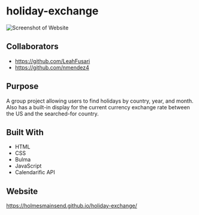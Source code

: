 # holiday-exchange
![Screenshot of Website]()

## Collaborators
* https://github.com/LeahFusari
* https://github.com/nmendez4

## Purpose
A group project allowing users to find holidays by country, year, and month. 
Also has a built-in display for the current currency exchange rate between the US and the searched-for country.

## Built With
* HTML
* CSS
* Bulma
* JavaScript
* Calendarific API

## Website
https://holmesmainsend.github.io/holiday-exchange/

